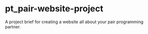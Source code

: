 # pt_pair-website-project
A project brief for creating a website all about your pair programming partner.
